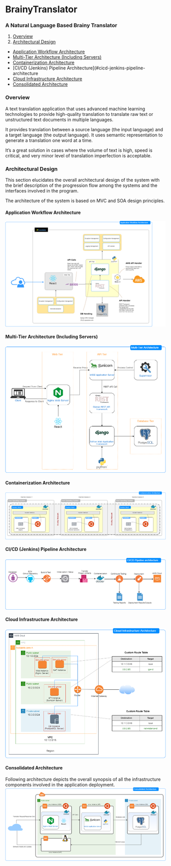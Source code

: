 # BrainyTranslator
### A Natural Language Based Brainy Translator

1. [Overview](#Overview)
2. [Architectural Design](#Architectural-Design)
  * [Application Workflow Architecture](#Application-Workflow-Architecture)
  * [Multi-Tier Architecture (Including Servers)](#Multi-Tier-Architecture-Including-Servers)
  * [Containerization Architecture](#Containerization-Architecture)
  * [CI/CD (Jenkins) Pipeline Architecture](#cicd-jenkins-pipeline-architecture
  * [Cloud Infrastructure Architecture](#Cloud-Infrastructure-Architecture)
  * [Consolidated Architecture](#Consolidated-Architecture)

### Overview
A text translation application that uses advanced machine learning technologies to provide high-quality translation to translate raw text or unstructured text documents in multiple languages.

It provides translation between a source language (the input language) and a target language (the output language). It uses semantic representation to generate a translation one word at a time.

It’s a great solution in cases where the volume of text is high, speed is critical, and very minor level of translation imperfection is acceptable. 

### Architectural Design
This section elucidates the overall architectural design of the system with the brief description of the progression flow among the systems and the interfaces involved in the program. 

The architecture of the system is based on MVC and SOA design principles.

#### Application Workflow Architecture

![Application Workflow Architecture](/Documentation/Diagrams/Application%20workflow%20Architecture.png)

#### Multi-Tier Architecture (Including Servers) 

![Application Workflow Architecture](/Documentation/Diagrams/Application%20Multi-tier%20Architecture.png)

#### Containerization Architecture

![Application Workflow Architecture](/Documentation/Diagrams/Containerization%20Architecture.png)

#### CI/CD (Jenkins) Pipeline Architecture

![Application Workflow Architecture](/Documentation/Diagrams/Jenkins_Pipeline.png)

#### Cloud Infrastructure Architecture

![Application Workflow Architecture](/Documentation/Diagrams/Cloud%20Infrastructure%20Architecture.png)

#### Consolidated Architecture
Following architecture depicts the overall synopsis of all the infrastructure components involved in the application deployment.
![Application Workflow Architecture](/Documentation/Diagrams/Consolidated%20Architecture.png)
